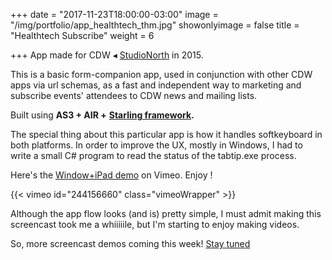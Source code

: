 +++
date = "2017-11-23T18:00:00-03:00"
image = "/img/portfolio/app_healthtech_thm.jpg"
showonlyimage = false
title = "Healthtech Subscribe"
weight = 6

+++
App made for CDW ◂ [StudioNorth](http://www.studionorth.com/ "StudioNorth website") in 2015.

<!--more-->

This is a basic form-companion app, used in conjunction with other CDW apps via url schemas, as a fast and independent way to marketing and subscribe events' attendees to CDW news and mailing lists.

Built using **AS3 + AIR +** [**Starling framework**](https://gamua.com/starling/ "Starling website")**.**

The special thing about this particular app is how it handles softkeyboard in both platforms. In order to improve the UX, mostly in Windows, I had to write a small C# program to read the status of the tabtip.exe process.

Here's the [Window+iPad demo](https://vimeo.com/244156660 "Healthtech Subscribe Vimeo demo") on Vimeo. Enjoy !

{{< vimeo id="244156660" class="vimeoWrapper" >}}

Although the app flow looks (and is) pretty simple, I must admit making this screencast took me a whiiiiile, but I'm starting to enjoy making videos.

So, more screencast demos coming this week! [Stay tuned](twitter.com/roipekr "roipeker Twitter profile")
